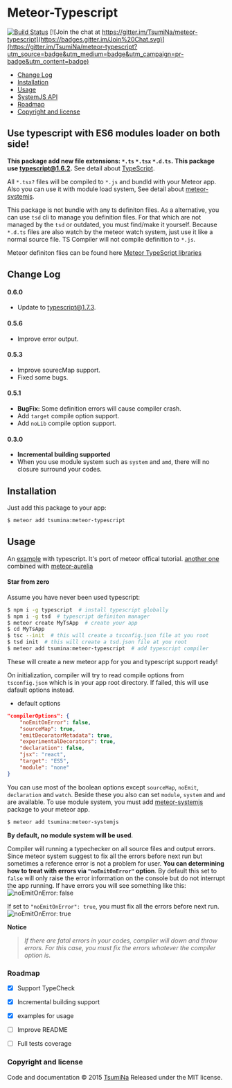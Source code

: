 # Meteor-Typescript

[![Build Status](https://travis-ci.org/TsumiNa/meteor-typescript.svg)](https://travis-ci.org/TsumiNa/meteor-typescript)  [![Join the chat at https://gitter.im/TsumiNa/meteor-typescript](https://badges.gitter.im/Join%20Chat.svg)](https://gitter.im/TsumiNa/meteor-typescript?utm_source=badge&utm_medium=badge&utm_campaign=pr-badge&utm_content=badge)

- [Change Log](#change-log)
- [Installation](#installation)
- [Usage](#usage)
- [SystemJS API](#systemjs-api)
- [Roadmap](#roadmap)
- [Copyright and license](#copyright-and-license)

## Use typescript with ES6 modules loader on both side!

**This package add new file extensions: `*.ts` `*.tsx` `*.d.ts`.**
**This package use [typescript@1.6.2](https://github.com/Microsoft/TypeScript/releases/tag/v1.6.2).** See detail about [TypeScript](https://github.com/Microsoft/TypeScript).

All `*.tsx?` files will be compiled to `*.js` and bundld with your Meteor app. Also you can use it with module load system, See detail about [meteor-systemjs](https://github.com/TsumiNa/meteor-systemjs).

This package is not bundle with any ts definiton files. As a alternative, you can use `tsd` cli to manage you definition files. For that which are not managed by the `tsd` or outdated, you must find/make it yourself. Because `*.d.ts` files are also watch by the meteor watch system, just use it like a normal source file. TS Compiler will not compile definition to `*.js`.

Meteor definiton flies can be found here [Meteor TypeScript libraries](https://github.com/meteor-typescript/meteor-typescript-libs)


## Change Log

#### 0.6.0
- Update to typescript@1.7.3.

#### 0.5.6
- Improve error output.

#### 0.5.3
- Improve sourecMap support.
- Fixed some bugs.

#### 0.5.1
- **BugFix:** Some definition errors will cause compiler crash.
- Add `target` compile option support.
- Add `noLib` compile option support.

#### 0.3.0
- **Incremental building supported**
- When you use module system such as `system` and `amd`, there will no closure surround your codes.


## Installation

Just add this package to your app:
```bash
$ meteor add tsumina:meteor-typescript
```

## Usage

An [example](https://github.com/TsumiNa/meteor-typescript/tree/master/example) with typescript. It's port of meteor offical tutorial.
[another one](https://github.com/TsumiNa/aurelia-skeleton-jade/tree/typescript-jade) combined with [meteor-aurelia](https://github.com/TsumiNa/meteor-aurelia)

#### Star from zero

Assume you have never been used typescript:
```bash
$ npm i -g typescript  # install typescript globally
$ npm i -g tsd  # typescript definiton manager
$ meteor create MyTsApp  # create your app
$ cd MyTsApp
$ tsc --init  # this will create a tsconfig.json file at you root
$ tsd init  # this will create a tsd.json file at you root
$ meteor add tsumina:meteor-typescript  # add typescript compiler
```
These will create a new meteor app for you and typescript support ready!

On initialization, compiler will try to read compile options from `tsconfig.json` which is in your app root directory. If failed, this will use dafault options instead.
- default options
```json
"compilerOptions": {
    "noEmitOnError": false,
    "sourceMap": true,
    "emitDecoratorMetadata": true,
    "experimentalDecorators": true,
    "declaration": false,
    "jsx": "react",
    "target": "ES5",
    "module": "none"
}
```
You can use most of the boolean options except `sourceMap`, `noEmit`, `declaration` and `watch`. Beside these you also can set `module`, `system` and `amd` are available. To use module system, you must add [meteor-systemjs](https://github.com/TsumiNa/meteor-systemjs) package to your meteor app.
```bash
$ meteor add tsumina:meteor-systemjs
```

**By default, no module system will be used**.

Compiler will running a typechecker on all source files and output errors. Since meteor system suggest to fix all the errors before next run but sometimes a reference error is not a problem for user. **You can determining how to treat with errors via `"noEmitOnError"` option**. By default this set to `false` will only raise the error information on the console but do not interrupt the app running. If have errors you will see something like this:
![noEmitOnError: false](https://lh5.googleusercontent.com/-UbRcZixqcwg/VhdUWxs7TzI/AAAAAAAAc4U/U5FuR59xGNk/w807-h361-no/2015-10-09%2B12.48.01.png)

If set to `"noEmitOnError": true`, you must fix all the errors before next run.
![noEmitOnError: true](https://lh6.googleusercontent.com/-4HFtr8yZyUc/VhdUWVCaOkI/AAAAAAAAc4Q/QxS8MAq_UyU/w807-h360-no/2015-10-09%2B12.50.58.png)

**Notice**
> *If there are fatal errors in your codes, compiler will down and throw errors. For this case, you must fix the errors whatever the compiler option is.*


### Roadmap

- [x] Support TypeCheck 
- [x] Incremental building support
- [x] examples for usage
- [ ] Improve README
- [ ] Full tests coverage


### Copyright and license

Code and documentation &copy; 2015 [TsumiNa](https://github.com/TsumiNa)
Released under the MIT license. 
